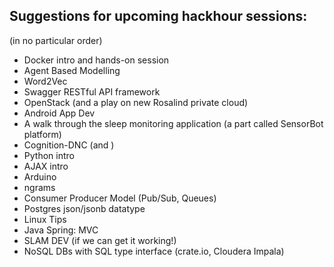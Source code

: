 Suggestions for upcoming hackhour sessions:
-------------------------------------------
(in no particular order)

- Docker intro and hands-on session
- Agent Based Modelling
- Word2Vec
- Swagger RESTful API framework
- OpenStack (and a play on new Rosalind private cloud)
- Android App Dev
- A walk through the sleep monitoring application (a part called SensorBot platform)
- Cognition-DNC (and )
- Python intro
- AJAX intro
- Arduino
- ngrams
- Consumer Producer Model (Pub/Sub, Queues)
- Postgres json/jsonb datatype
- Linux Tips
- Java Spring: MVC
- SLAM DEV (if we can get it working!)
- NoSQL DBs with SQL type interface (crate.io, Cloudera Impala)



